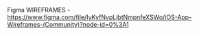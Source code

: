 Figma WIREFRAMES - https://www.figma.com/file/IyKyfNvpLjbtNmpnfeXSWo/iOS-App-Wireframes-(Community)?node-id=0%3A1